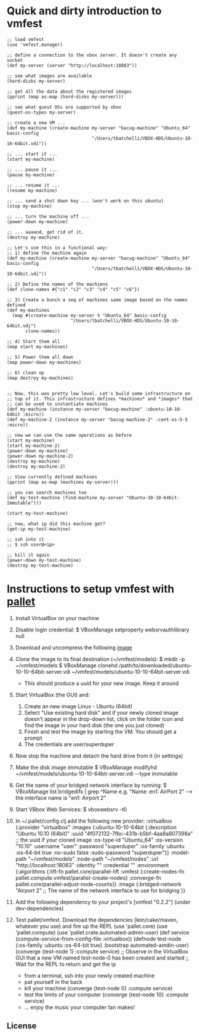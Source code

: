 # Quick and dirty introduction to vmfest
    ;; load vmfest
    (use 'vmfest.manager)

    ;; define a connection to the vbox server. It doesn't create any socket
    (def my-server (server "http://localhost:18083"))

    ;; see what images are available
    (hard-disks my-server)

    ;; get all the data about the registered images
    (pprint (map as-map (hard-disks my-server)))

    ;; see what guest OSs are supported by vbox
    (guest-os-types my-server)

    ;; create a new VM ...
    (def my-machine (create-machine my-server "bacug-machine" "Ubuntu_64" basic-config
                                    "/Users/tbatchelli/VBOX-HDS/Ubuntu-10-10-64bit.vdi"))

    ;; ... start it ...
    (start my-machine)

    ;; ... pause it ...
    (pause my-machine)

    ;; ... resume it ...
    (resume my-machine)

    ;; ... send a shut down key ... (won't work on this ubuntu)
    (stop my-machine)

    ;; ... turn the machine off ...
    (power-down my-machine)

    ;; ... aaaand, get rid of it.
    (destroy my-machine)

    ;; Let's use this in a functional way:
    ;; 1) define the machine again
    (def my-machine (create-machine my-server "bacug-machine" "Ubuntu_64" basic-config
                                    "/Users/tbatchelli/VBOX-HDS/Ubuntu-10-10-64bit.vdi"))

    ;; 2) Define the names of the machiens
    (def clone-names #{"c1" "c2" "c3" "c4" "c5" "c6"})

    ;; 3) Create a bunch a seq of machines same image based on the names defined
    (def my-machines
      (map #(create-machine my-server % "Ubuntu_64" basic-config
                            "/Users/tbatchelli/VBOX-HDS/Ubuntu-10-10-64bit.vdi")
           clone-names))

    ;; 4) Start them all
    (map start my-machines)

    ;; 5) Power them all down
    (map power-down my-machines)

    ;; 6) clean up
    (map destroy my-machines)


    ;; Now, this was pretty low level. Let's build some infrastructure on
    ;; top of it. This infrastructure defines *machines* and *images* that
    ;; can be used to instantiate machines
    (def my-machine (instance my-server "bacug-machine" :ubuntu-10-10-64bit :micro))
    (def my-machine-2 (instance my-server "bacug-machine-2" :cent-os-5-5 :micro))

    ;; now we can use the same operations as before
    (start my-machine)
    (start my-machine-2)
    (power-down my-machine)
    (power-down my-machine-2)
    (destroy my-machine)
    (destroy my-machine-2)

    ;; View currently defined machines
    (pprint (map as-map (machines my-server)))

    ;; you can search machines too
    (def my-test-machine (find-machine my-server "Ubuntu-10-10-64bit-Immutable")))

    (start my-test-machine)

    ;; now, what ip did this machine get?
    (get-ip my-test-machine)

    ;; ssh into it
    ;; $ ssh user@<ip>

    ;; kill it again
    (power-down my-test-machine)
    (destroy my-test-machine)


# Instructions to setup vmfest with [pallet](https://github.com/pallet/pallet "pallet")
1. Install VirtualBox on your machine
2. Disable login credential: 
        $ VBoxManage setproperty websrvauthlibrary null
3. Download and uncompress the following [image](https://s3.amazonaws.com/vmfest-images/ubuntu-10-10-64bit-server.vdi.gz "image")
4. Clone the image to its final destination (~/vmfest/models):
        $ mkdir -p ~/vmfest/models
        $ VBoxManage clonehd /path/to/downloaded/ubuntu-10-10-64bit-server.vdi ~/vmfest/models/ubuntu-10-10-64bit-server.vdi
    * This should produce a uuid for your new image. Keep it around
5. Start VirtualBox (the GUI) and:
    1. Create an new image Linux - Ubuntu (64bit)
    2. Select "Use existing hard disk" and if your newly cloned image doesn't appear in the drop-down list, click on the folder icon and find the image in your hard disk (the one you just cloned)
    3. Finish and test the image by starting the VM. You should get a prompt
    4. The credentials are user/superduper
5. Now stop the machine and detach the hard drive from it (in settings)
6. Make the disk image immutable
        $ VBoxManage modifyhd ~/vmfest/models/ubuntu-10-10-64bit-server.vdi --type immutable
6. Get the name of your bridged network interface by running: 
        $ VBoxManage list bridgedifs | grep ^Name 
    e.g. "Name: en1: AirPort 2"  --> the interface name is "en1: Airport 2"
7. Start VBbox Web Services: 
        $ vboxwebsrv -t0
8. In ~/.pallet/config.clj add the following new provider:
        :virtualbox 
         {:provider "virtualbox"
          :images
           {:ubuntu-10-10-64bit
            {:description "Ubuntu 10.10 (64bit)"
             :uuid "4f072132-7fbc-431b-b5bf-4aa6a807398a" ;; the uuid if your cloned image
             :os-type-id "Ubuntu_64"
             :os-version "10.10"
             :username "user"
             :password "superduper"
             :os-family :ubuntu
             :os-64-bit true
             :no-sudo false
             :sudo-password "superduper"}}
         :model-path "~/vmfest/models"
         :node-path "~/vmfest/nodes"
         :url "http://localhost:18083"
         :identity ""
         :credential ""
         :environment
          {:algorithms
           {:lift-fn pallet.core/parallel-lift
            :vmfest {:create-nodes-fn pallet.compute.vmfest/parallel-create-nodes}
            :converge-fn pallet.core/parallel-adjust-node-counts}}
           :image
            {:bridged-network "Airport 2" ;; The name of the network interface to use for bridging 
           }}

9. Add the following dependency to your project's [vmfest "0.2.2"] (under dev-dependencies)
10. Test pallet/vmfest. Download the dependencies (lein/cake/maven, whatever you use) and fire up the REPL
        (use 'pallet.core)
        (use 'pallet.compute)
        (use 'pallet.crate.automated-admin-user)
        (def service (compute-service-from-config-file :virtualbox))
        (defnode test-node {:os-family :ubuntu :os-64-bit true} :bootstrap automated-amdin-user)
        (converge {test-node 1} :compute service)
           ;; Observe in the VirtualBox GUI that a new VM named test-node-0 has been created and started
           ;; Wait for the REPL to return and get the ip
    * from a terminal, ssh into your newly created machine
    * pat yourself in the back
    * kill your machine
            (converge {test-node 0} :compute service)
    * test the limits of your computer 
            (converge {test-node 10} :compute service) 
    * ... enjoy the music your computer fan makes!


## License




